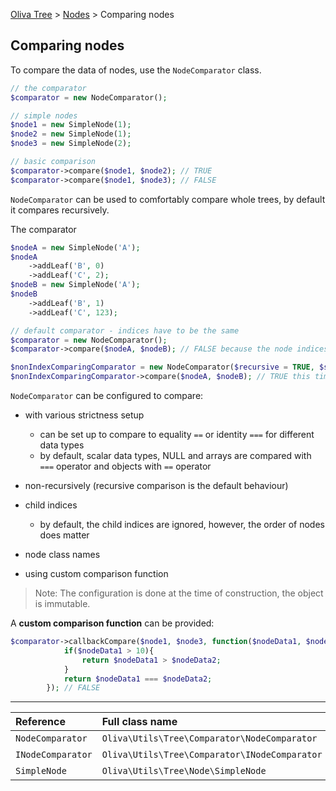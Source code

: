 [Oliva Tree](docs.md) > [Nodes](nodes.md) > Comparing nodes

## Comparing nodes

To compare the data of nodes, use the `NodeComparator` class.
```php
// the comparator
$comparator = new NodeComparator();

// simple nodes
$node1 = new SimpleNode(1);
$node2 = new SimpleNode(1);
$node3 = new SimpleNode(2);

// basic comparison
$comparator->compare($node1, $node2); // TRUE
$comparator->compare($node1, $node3); // FALSE
```

`NodeComparator` can be used to comfortably compare whole trees, by default it compares recursively.

The comparator
```php
$nodeA = new SimpleNode('A');
$nodeA
	->addLeaf('B', 0)
	->addLeaf('C', 2);
$nodeB = new SimpleNode('A');
$nodeB
	->addLeaf('B', 1)
	->addLeaf('C', 123);

// default comparator - indices have to be the same
$comparator = new NodeComparator();
$comparator->compare($nodeA, $nodeB); // FALSE because the node indices do not match

$nonIndexComparingComparator = new NodeComparator($recursive = TRUE, $strictness = NULL /* the default */, $compareIndices = FALSE);
$nonIndexComparingComparator->compare($nodeA, $nodeB); // TRUE this time, because the indices are ignored
```


`NodeComparator` can be configured to compare:
* with various strictness setup
	* can be set up to compare to equality `==` or identity `===` for different data types
	* by default, scalar data types, NULL and arrays are compared with `===` operator and objects with `==` operator

* non-recursively (recursive comparison is the default behaviour)
* child indices
	* by default, the child indices are ignored, however, the order of nodes does matter
* node class names
* using custom comparison function

> Note: The configuration is done at the time of construction, the object is immutable.


A **custom comparison function** can be provided:
```php
$comparator->callbackCompare($node1, $node3, function($nodeData1, $nodeData2) {
            if($nodeData1 > 10){
                return $nodeData1 > $nodeData2;
            }
			return $nodeData1 === $nodeData2;
		}); // FALSE
```



----
|Reference|Full class name|File|Docs|
|:---|:---|:---|:---|
|`NodeComparator` | `Oliva\Utils\Tree\Comparator\NodeComparator` | [NodeComparator.php](../src/Comparator/NodeComparator.php) ||
|`INodeComparator` | `Oliva\Utils\Tree\Comparator\INodeComparator` | [INodeComparator.php](../src/Comparator/INodeComparator.php) ||
|`SimpleNode` | `Oliva\Utils\Tree\Node\SimpleNode` | [SimpleNode.php](../src/Node/SimpleNode.php) |[Nodes](nodes.md)|


